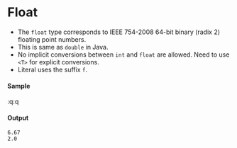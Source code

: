 # Float

- The `float` type corresponds to IEEE 754-2008 64-bit binary (radix 2) floating point numbers. 
- This is same as `double` in Java.
- No implicit conversions between `int` and `float` are allowed. Need to use `<T>` for explicit conversions. 
- Literal uses the suffix `f`. 

#### Sample

<!-- MARKDOWN-AUTO-DOCS:START (CODE:src=./../../code/float.bal) -->
<!-- The below code snippet is automatically added from ./../../code/float.bal -->:q:q
<!-- MARKDOWN-AUTO-DOCS:END -->

#### Output

```
6.67
2.0
```